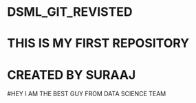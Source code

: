 # DSML_GIT_REVISTED
 
# THIS IS MY FIRST REPOSITORY

# CREATED BY SURAAJ


#HEY I AM THE BEST GUY FROM DATA SCIENCE TEAM